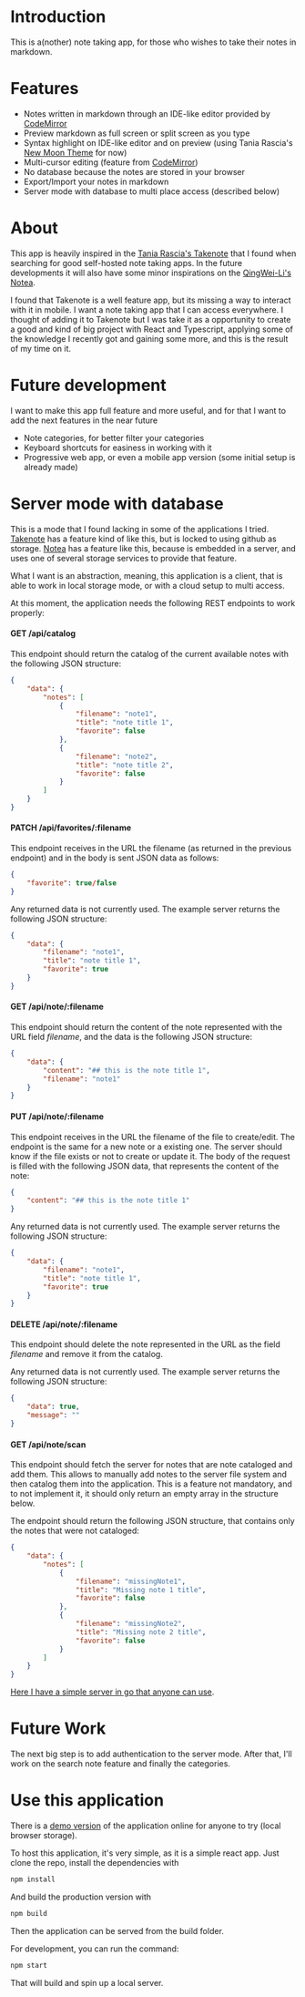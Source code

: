 # Introduction

This is a(nother) note taking app, for those who wishes to take their notes in
markdown.

# Features

- Notes written in markdown through an IDE-like editor provided by [CodeMirror](https://codemirror.net/)
- Preview markdown as full screen or split screen as you type
- Syntax highlight on IDE-like editor and on preview (using Tania Rascia's
  [New Moon Theme](https://taniarascia.github.io/new-moon/) for now)
- Multi-cursor editing (feature from [CodeMirror](https://codemirror.net/))
- No database because the notes are stored in your browser
- Export/Import your notes in markdown
- Server mode with database to multi place access (described below)

# About

This app is heavily inspired in the [Tania Rascia's Takenote](https://github.com/taniarascia/takenote)
that I found when searching for good self-hosted note taking apps. In the
future developments it will also have some minor inspirations on the
[QingWei-Li's Notea](https://github.com/QingWei-Li/notea).

I found that Takenote is a well feature app, but its missing a way to interact
with it in mobile. I want a note taking app that I can access everywhere. I
thought of adding it to Takenote but I was take it as a opportunity to create a
good and kind of big project with React and Typescript, applying some of the
knowledge I recently got and gaining some more, and this is the result of my
time on it.

# Future development

I want to make this app full feature and more useful, and for that I want to
add the next features in the near future

- Note categories, for better filter your categories
- Keyboard shortcuts for easiness in working with it
- Progressive web app, or even a mobile app version (some initial setup is
  already made)

# Server mode with database

This is a mode that I found lacking in some of the applications I tried.
[Takenote](https://github.com/taniarascia/takenote) has a feature kind of like
this, but is locked to using github as storage. [Notea](https://github.com/QingWei-Li/notea)
has a feature like this, because is embedded in a server, and uses one of
several storage services to provide that feature.

What I want is an abstraction, meaning, this application is a client, that is
able to work in local storage mode, or with a cloud setup to multi access.

At this moment, the application needs the following REST endpoints to work properly:

#### GET /api/catalog

This endpoint should return the catalog of the current available notes with the following JSON structure:

```JSON
{
    "data": {
        "notes": [
            {
                "filename": "note1",
                "title": "note title 1",
                "favorite": false
            },
            {
                "filename": "note2",
                "title": "note title 2",
                "favorite": false
            }
        ]
    }
}
```

#### PATCH /api/favorites/:filename

This endpoint receives in the URL the filename (as returned in the previous endpoint)
and in the body is sent JSON data as follows:

```JSON
{
    "favorite": true/false
}
```

Any returned data is not currently used. The example server returns the following JSON structure:

```JSON
{
    "data": {
        "filename": "note1",
        "title": "note title 1",
        "favorite": true
    }
}
```

#### GET /api/note/:filename

This endpoint should return the content of the note represented with the URL field _filename_, and the data is the
following JSON structure:

```JSON
{
    "data": {
        "content": "## this is the note title 1",
        "filename": "note1"
    }
}
```

#### PUT /api/note/:filename

This endpoint receives in the URL the filename of the file to create/edit. The endpoint is the same
for a new note or a existing one. The server should know if the file exists or not to create or update it.
The body of the request is filled with the following JSON data, that represents the content of the note:

```JSON
{
    "content": "## this is the note title 1"
}
```

Any returned data is not currently used. The example server returns the following JSON structure:

```JSON
{
    "data": {
        "filename": "note1",
        "title": "note title 1",
        "favorite": true
    }
}
```

#### DELETE /api/note/:filename

This endpoint should delete the note represented in the URL as the field _filename_ and remove it
from the catalog.

Any returned data is not currently used. The example server returns the following JSON structure:

```JSON
{
    "data": true,
    "message": ""
}
```

#### GET /api/note/scan

This endpoint should fetch the server for notes that are note cataloged and add them. This allows
to manually add notes to the server file system and then catalog them into the application. This is a
feature not mandatory, and to not implement it, it should only return an empty array in the structure below.

The endpoint should return the following JSON structure, that contains only the notes that were not
cataloged:

```JSON
{
    "data": {
        "notes": [
            {
                "filename": "missingNote1",
                "title": "Missing note 1 title",
                "favorite": false
            },
            {
                "filename": "missingNote2",
                "title": "Missing note 2 title",
                "favorite": false
            }
        ]
    }
}
```

[Here I have a simple server in go that anyone can use](https://github.com/easilok/mark-notes-server).

# Future Work

The next big step is to add authentication to the server mode. After that, I'll
work on the search note feature and finally the categories.

# Use this application

There is a [demo version](http://easilok-notes.netlify.com) of the application
online for anyone to try (local browser storage).

To host this application, it's very simple, as it is a simple react app.
Just clone the repo, install the dependencies with

```bash
npm install
```

And build the production version with

```bash
npm build
```

Then the application can be served from the build folder.

For development, you can run the command:

```bash
npm start
```

That will build and spin up a local server.
